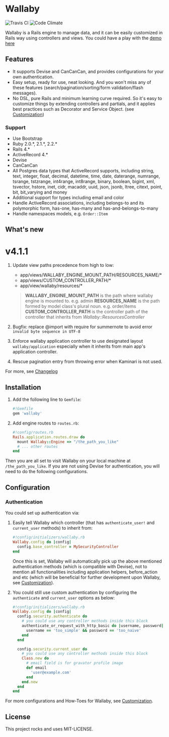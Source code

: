 # Wallaby

![Travis CI](https://travis-ci.org/reinteractive/wallaby.svg) ![Code Climate](https://codeclimate.com/github/reinteractive/wallaby/badges/gpa.svg)

Wallaby is a Rails engine to manage data, and it can be easily customized in Rails way using controllers and views. You could have a play with the [demo here](https://wallaby-demo.herokuapp.com/admin/)

## Features

- It supports Devise and CanCanCan, and provides configurations for your own authentication.
- Easy setup, ready for use, neat looking. And you won't miss any of these features (search/pagination/sorting/form validation/flash messages).
- No DSL, pure Rails and minimum learning curve required. So it's easy to customize things by extending controllers and partials, and it applies best practices such as Decorator and Service Object. (see [Customization](CUSTOMIZATION.md))

### Support

- Use Bootstrap
- Ruby 2.0.\*, 2.1.\*, 2.2.\*
- Rails 4.\*
- ActiveRecord 4.\*
- Devise
- CanCanCan
- All Postgres data types that ActiveRecord supports, including string, text, integer, float, decimal, datetime, time, date, daterange, numrange, tsrange, tstzrange, int4range, int8range, binary, boolean, bigint, xml, tsvector, hstore, inet, cidr, macaddr, uuid, json, jsonb, ltree, citext, point, bit, bit_varying and money
- Additional support for types including email and color
- Handle ActiveRecord associations, including belongs-to and its polymorphic form, has-one, has-many and has-and-belongs-to-many
- Handle namespaces models, e.g. `Order::Item`

## What's new

# v4.1.1

1. Update view paths precedence from high to low:

    - app/views/WALLABY_ENGINE_MOUNT_PATH/RESOURCES_NAME/*
    - app/views/CUSTOM_CONTROLLER_PATH/*
    - app/view/wallaby/resources/*

    > **WALLABY_ENGINE_MOUNT_PATH** is the path where wallaby engine is mounted to. e.g. admin
    > **RESOURCES_NAME** is the path formed by model class's plural noun. e.g. order/items
    > **CUSTOM_CONTROLLER_PATH** is the controller path of the controller that inherits from *Wallaby::ResourcesController*


2. Bugfix: replace \@import with require for summernote to avoid error `invalid byte sequence in UTF-8`
3. Enforce wallaby application controller to use designated layout `wallaby/application` especially when it inherits from main app's application controller.
4. Rescue pagination entry from throwing error when Kaminari is not used.

For more, see [Changelog](CHANGELOG.md)

## Installation

1. Add the following line to `Gemfile`:

    ```ruby
    #!Gemfile
    gem 'wallaby'
    ```

2. Add engine routes to `routes.rb`:

    ```ruby
    #!config/routes.rb
    Rails.application.routes.draw do
      mount Wallaby::Engine => "/the_path_you_like"
      # ... other routes
    end
    ```

Then you are all set to visit Wallaby on your local machine at `/the_path_you_like`. If you are not using Devise for authentication, you will need to do the following configurations.

## Configuration

### Authentication

You could set up authentication via:

1. Easily tell Wallaby which controller (that has `authenticate_user!` and `current_user` methods) to inherit from:

    ```ruby
    #!config/initializers/wallaby.rb
    Wallaby.config do |config|
      config.base_controller = MySecurityController
    end
    ```

    Once this is set, Wallaby will automatically pick up the above mentioned authentication methods (which is compatible with Devise), not to mention all functionalities including application helpers, before_action and etc (which will be beneficial for further development upon Wallaby, see [Customization](CUSTOMIZATION.md)).

2. You could still use custom authentication by configuring the `authenticate` and `current_user` options as below:

    ```ruby
    #!config/initializers/wallaby.rb
    Wallaby.config do |config|
      config.security.authenticate do
        # you could use any controller methods inside this block
        authenticate_or_request_with_http_basic do |username, password|
          username == 'too_simple' && password == 'too_naive'
        end
      end

      config.security.current_user do
        # you could use any controller methods inside this block
        Class.new do
          # email field is for gravator profile image
          def email
            'user@example.com'
          end
        end.new
      end
    end
    ```

For more configurations and How-Toes for Wallaby, see [Customization](CUSTOMIZATION.md).

## License
This project rocks and uses MIT-LICENSE.
